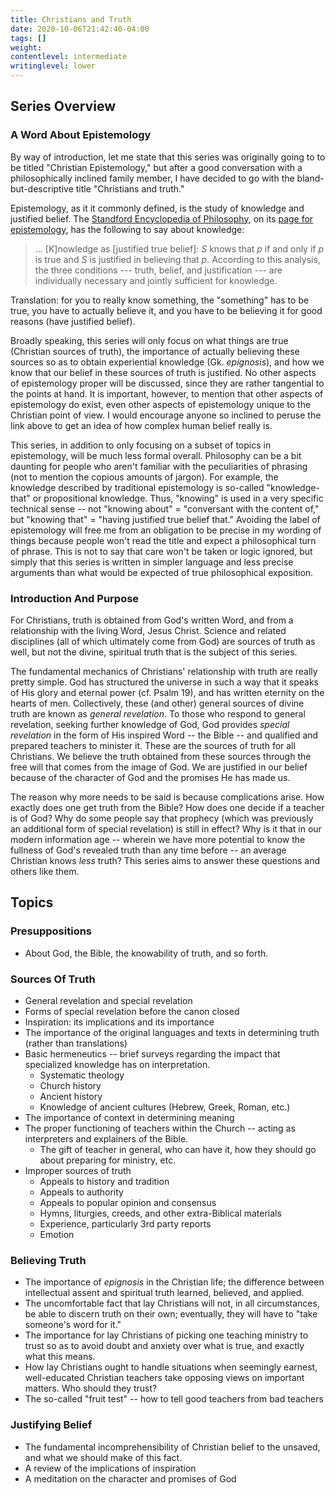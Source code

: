 ```yaml
---
title: Christians and Truth
date: 2020-10-06T21:42:40-04:00
tags: []
weight: 
contentlevel: intermediate
writinglevel: lower
---
```


## Series Overview

### A Word About Epistemology

By way of introduction, let me state that this series was originally going to to be titled "Christian Epistemology," but after a good conversation with a philosophically inclined family member, I have decided to go with the bland-but-descriptive title "Christians and truth."

Epistemology, as it it commonly defined, is the study of knowledge and justified belief. The [Standford Encyclopedia of Philosophy](https://plato.stanford.edu/index.html), on its [page for epistemology](https://plato.stanford.edu/entries/epistemology/), has the following to say about knowledge:

> ... [K]nowledge as [justified true belief]: *S* knows that *p* if and only if *p* is true and *S* is justified in believing that *p*. According to this analysis, the three conditions --- truth, belief, and justification --- are individually necessary and jointly sufficient for knowledge.

Translation: for you to really know something, the "something" has to be true, you have to actually believe it, and you have to be believing it for good reasons (have justified belief).

Broadly speaking, this series will only focus on what things are true (Christian sources of truth), the importance of actually believing these sources so as to obtain experiential knowledge (Gk. *epignosis*), and how we know that our belief in these sources of truth is justified. No other aspects of epistemology proper will be discussed, since they are rather tangential to the points at hand. It is important, however, to mention that other aspects of epistemology do exist, even other aspects of epistemology unique to the Christian point of view. I would encourage anyone so inclined to peruse the link above to get an idea of how complex human belief really is.

This series, in addition to only focusing on a subset of topics in epistemology, will be much less formal overall. Philosophy can be a bit daunting for people who aren't familiar with the peculiarities of phrasing (not to mention the copious amounts of jargon). For example, the knowledge described by traditional epistemology is so-called "knowledge-that" or propositional knowledge. Thus, "knowing" is used in a very specific technical sense -- not "knowing about" = "conversant with the content of," but "knowing that" = "having justified true belief that." Avoiding the label of epistemology will free me from an obligation to be precise in my wording of things because people won't read the title and expect a philosophical turn of phrase. This is not to say that care won't be taken or logic ignored, but simply that this series is written in simpler language and less precise arguments than what would be expected of true philosophical exposition.

### Introduction And Purpose

For Christians, truth is obtained from God's written Word, and from a relationship with the living Word, Jesus Christ. Science and related disciplines (all of which ultimately come from God) are sources of truth as well, but not the divine, spiritual truth that is the subject of this series.

The fundamental mechanics of Christians' relationship with truth are really pretty simple. God has structured the universe in such a way that it speaks of His glory and eternal power (cf. Psalm 19), and has written eternity on the hearts of men. Collectively, these (and other) general sources of divine truth are known as *general revelation*. To those who respond to general revelation, seeking further knowledge of God, God provides *special revelation* in the form of His inspired Word -- the Bible -- and qualified and prepared teachers to minister it. These are the sources of truth for all Christians. We believe the truth obtained from these sources through the free will that comes from the image of God. We are justified in our belief because of the character of God and the promises He has made us.

The reason why more needs to be said is because complications arise. How exactly does one get truth from the Bible? How does one decide if a teacher is of God? Why do some people say that prophecy (which was previously an additional form of special revelation) is still in effect? Why is it that in our modern information age -- wherein we have more potential to know the fullness of God's revealed truth than any time before -- an average Christian knows *less* truth? This series aims to answer these questions and others like them.

Topics
------

### Presuppositions

-   About God, the Bible, the knowability of truth, and so forth.

### Sources Of Truth

-   General revelation and special revelation
-   Forms of special revelation before the canon closed
-   Inspiration: its implications and its importance
-   The importance of the original languages and texts in determining truth (rather than translations)
-   Basic hermeneutics -- brief surveys regarding the impact that specialized knowledge has on interpretation.
    -   Systematic theology
    -   Church history
    -   Ancient history
    -   Knowledge of ancient cultures (Hebrew, Greek, Roman, etc.)
-   The importance of context in determining meaning
-   The proper functioning of teachers within the Church -- acting as interpreters and explainers of the Bible.
    -   The gift of teacher in general, who can have it, how they should go about preparing for ministry, etc.
-   Improper sources of truth
    -   Appeals to history and tradition
    -   Appeals to authority
    -   Appeals to popular opinion and consensus
    -   Hymns, liturgies, creeds, and other extra-Biblical materials
    -   Experience, particularly 3rd party reports
    -   Emotion

### Believing Truth

-   The importance of *epignosis* in the Christian life; the difference between intellectual assent and spiritual truth learned, believed, and applied.
-   The uncomfortable fact that lay Christians will not, in all circumstances, be able to discern truth on their own; eventually, they will have to "take someone's word for it."
-   The importance for lay Christians of picking one teaching ministry to trust so as to avoid doubt and anxiety over what is true, and exactly what this means.
-   How lay Christians ought to handle situations when seemingly earnest, well-educated Christian teachers take opposing views on important matters. Who should they trust?
-   The so-called "fruit test" -- how to tell good teachers from bad teachers

### Justifying Belief

-   The fundamental incomprehensibility of Christian belief to the unsaved, and what we should make of this fact.
-   A review of the implications of inspiration
-   A meditation on the character and promises of God
